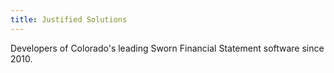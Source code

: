 ```yaml
---
title: Justified Solutions
---
```

Developers of Colorado's leading Sworn Financial Statement software since 2010.
